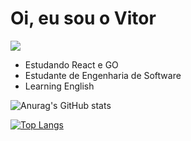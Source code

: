 # Oi, eu sou o Vitor

<a href="https://www.linkedin.com/in/vitor-cesarino-230473249/" target="_blank"><img src="https://img.shields.io/badge/-Linkedln-0e76a8?style=for-the-badge&logo=linkedin&logoColor=white" target="_blank"></a>
<ul>
  <li>Estudando React e GO</li>
  <li>Estudante de Engenharia de Software</li>
  <li>Learning English</li>
</ul>


![Anurag's GitHub stats](https://github-readme-stats.vercel.app/api?username=VitorCesarinoMarchese&show_icons=true&theme=monokai)

[![Top Langs](https://github-readme-stats.vercel.app/api/top-langs/?username=VitorCesarinoMarchese&langs_count=3&theme=monokai)](https://github.com/anuraghazra/github-readme-stats)


